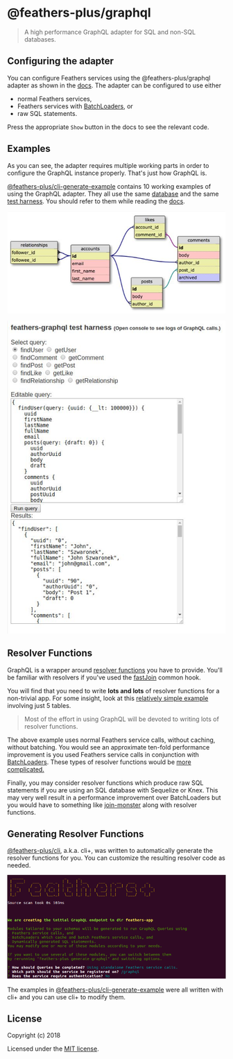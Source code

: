 # @feathers-plus/graphql

> A high performance GraphQL adapter for SQL and non-SQL databases.

## Configuring the adapter

You can configure Feathers services using the @feathers-plus/graphql adapter as shown in the
[docs](https://generator.feathers-plus.com/api/#graphql).
The adapter can be configured to use either
- normal Feathers services,
- Feathers services with [BatchLoaders](https://feathers-plus.github.io/v1/batch-loader/), or
- raw SQL statements.

Press the appropriate `Show` button in the docs to see the relevant code.

## Examples

As you can see,
the adapter requires multiple working parts in order to configure the GraphQL instance properly.
That's just how GraphQL is.

[@feathers-plus/cli-generate-example](https://github.com/feathers-plus/cli-generator-example)
contains 10 working examples of using the GraphQL adapter.
They all use the same [database](./docs/schema.jpg) and the same [test harness](./docs/test-harness.jpg).
You should refer to them while reading the [docs](https://generator.feathers-plus.com/).

![example database schema](./docs/schema.jpg)

![example test harness](./docs/test-harness.jpg)

## Resolver Functions

GraphQL is a wrapper around [resolver functions](https://graphql.org/learn/execution/#root-fields-resolvers)
you have to provide.
You'll be familiar with resolvers if you've used the [fastJoin](https://feathers-plus.github.io/v1/feathers-hooks-common/guide.html#fastJoin)
common hook.

You will find that you need to write **lots and lots** of resolver functions for a non-trivial app.
For some insight, look at this
[relatively simple example](https://github.com/feathers-plus/cli-generator-example/blob/master/js-nedb-services/src/services/graphql/service.resolvers.js)
involving just 5 tables.

> Most of the effort in using GraphQL will be devoted to writing lots of resolver functions.

The above example uses normal Feathers service calls, without caching, without batching.
You would see an approximate ten-fold performance improvement is you used Feathers service calls
in conjunction with [BatchLoaders](https://feathers-plus.github.io/v1/batch-loader/).
These types of resolver functions would be
[more complicated.](https://github.com/feathers-plus/cli-generator-example/blob/master/js-nedb-services/src/services/graphql/batchloader.resolvers.js) 

Finally, you may consider resolver functions which produce raw SQL statements
if you are using an SQL database with Sequelize or Knex.
This may very well result in a performance improvement over BatchLoaders
but you would have to something like [join-monster](https://join-monster.readthedocs.io/en/latest/)
along with resolver functions.

## Generating Resolver Functions

[@feathers-plus/cli](https://generator.feathers-plus.com/), a.k.a. cli+, was written to automatically generate
the resolver functions for you.
You can customize the resulting resolver code as needed.

![example generate graphql](./docs/generate-graphql.png)

The examples in [@feathers-plus/cli-generate-example](https://github.com/feathers-plus/cli-generator-example)
were all written with cli+
and you can use cli+ to modify them.

## License

Copyright (c) 2018

Licensed under the [MIT license](LICENSE).
